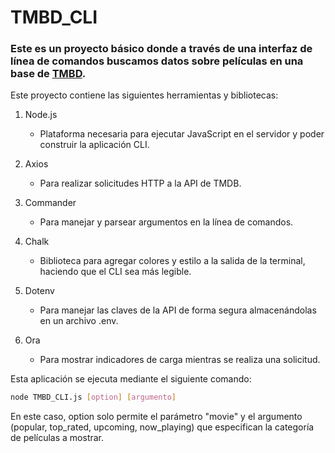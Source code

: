 # TMBD_CLI #
### Este es un proyecto básico donde a través de una interfaz de línea de comandos buscamos datos sobre películas en una base de [TMBD](https://developer.themoviedb.org/docs/getting-started).
Este proyecto contiene las siguientes herramientas y bibliotecas:
1. Node.js
   - Plataforma necesaria para ejecutar JavaScript en el servidor y poder construir la aplicación CLI.

2. Axios
   - Para realizar solicitudes HTTP a la API de TMDB.

3. Commander
   - Para manejar y parsear argumentos en la línea de comandos.
  
4. Chalk
   - Biblioteca para agregar colores y estilo a la salida de la terminal, haciendo que el CLI sea más legible.

5. Dotenv
   - Para manejar las claves de la API de forma segura almacenándolas en un archivo .env.

6. Ora
   - Para mostrar indicadores de carga mientras se realiza una solicitud.

Esta aplicación se ejecuta mediante el siguiente comando:
```bash
node TMBD_CLI.js [option] [argumento]
```

En este caso, option solo permite el parámetro "movie" y el argumento (popular, top_rated, upcoming, now_playing) que especifican la categoría de películas a mostrar.
